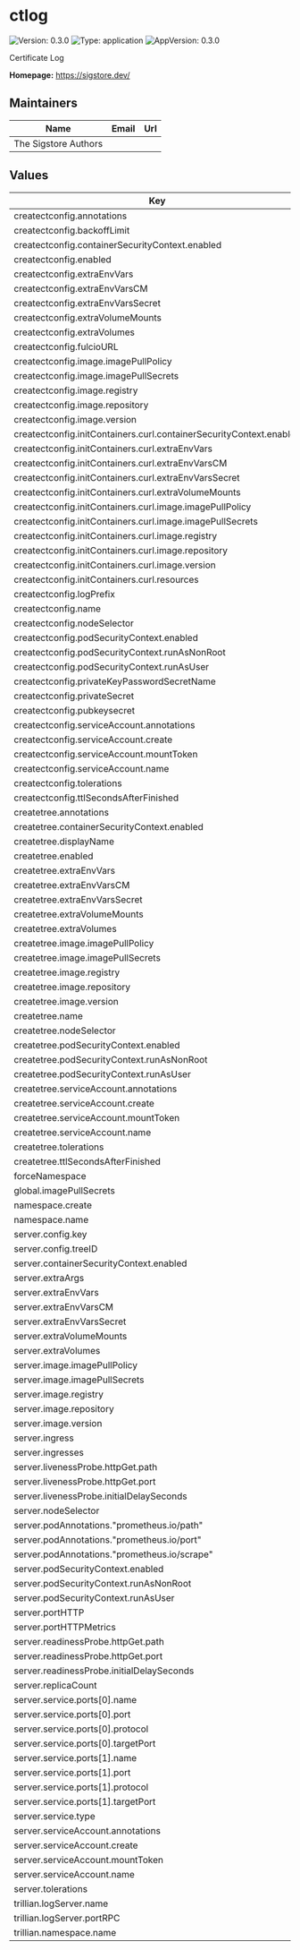 # ctlog

![Version: 0.3.0](https://img.shields.io/badge/Version-0.3.0-informational?style=flat-square) ![Type: application](https://img.shields.io/badge/Type-application-informational?style=flat-square) ![AppVersion: 0.3.0](https://img.shields.io/badge/AppVersion-0.3.0-informational?style=flat-square)

Certificate Log

**Homepage:** <https://sigstore.dev/>

## Maintainers

| Name | Email | Url |
| ---- | ------ | --- |
| The Sigstore Authors |  |  |

## Values

| Key | Type | Default | Description |
|-----|------|---------|-------------|
| createctconfig.annotations | object | `{}` |  |
| createctconfig.backoffLimit | int | `6` |  |
| createctconfig.containerSecurityContext.enabled | bool | `false` |  |
| createctconfig.enabled | bool | `true` |  |
| createctconfig.extraEnvVars | list | `[]` |  |
| createctconfig.extraEnvVarsCM | string | `""` |  |
| createctconfig.extraEnvVarsSecret | string | `""` |  |
| createctconfig.extraVolumeMounts | list | `[]` |  |
| createctconfig.extraVolumes | list | `[]` |  |
| createctconfig.fulcioURL | string | `"http://fulcio-server.fulcio-system.svc"` |  |
| createctconfig.image.imagePullPolicy | string | `"IfNotPresent"` |  |
| createctconfig.image.imagePullSecrets | list | `[]` |  |
| createctconfig.image.registry | string | `"ghcr.io"` |  |
| createctconfig.image.repository | string | `"sigstore/scaffolding/createctconfig"` |  |
| createctconfig.image.version | string | `"sha256:2d8072d832370a8dbbe96536eaf479a5bf3a738c997394c888fed8ddcbe84a1b"` | v0.6.5 |
| createctconfig.initContainers.curl.containerSecurityContext.enabled | bool | `false` |  |
| createctconfig.initContainers.curl.extraEnvVars | list | `[]` |  |
| createctconfig.initContainers.curl.extraEnvVarsCM | string | `""` |  |
| createctconfig.initContainers.curl.extraEnvVarsSecret | string | `""` |  |
| createctconfig.initContainers.curl.extraVolumeMounts | list | `[]` |  |
| createctconfig.initContainers.curl.image.imagePullPolicy | string | `"IfNotPresent"` |  |
| createctconfig.initContainers.curl.image.imagePullSecrets | list | `[]` |  |
| createctconfig.initContainers.curl.image.registry | string | `"docker.io"` |  |
| createctconfig.initContainers.curl.image.repository | string | `"curlimages/curl"` |  |
| createctconfig.initContainers.curl.image.version | string | `"sha256:dca6e1b1c8e7b8b8e7be4e79fc78a858d12fd56245cb31bfa281dbf7c73a6498"` | 7.88.1 |
| createctconfig.initContainers.curl.resources | object | `{}` |  |
| createctconfig.logPrefix | string | `"sigstorescaffolding"` |  |
| createctconfig.name | string | `"createctconfig"` |  |
| createctconfig.nodeSelector | object | `{}` |  |
| createctconfig.podSecurityContext.enabled | bool | `true` |  |
| createctconfig.podSecurityContext.runAsNonRoot | bool | `true` |  |
| createctconfig.podSecurityContext.runAsUser | int | `65533` |  |
| createctconfig.privateKeyPasswordSecretName | string | `""` |  |
| createctconfig.privateSecret | string | `""` |  |
| createctconfig.pubkeysecret | string | `"ctlog-public-key"` |  |
| createctconfig.serviceAccount.annotations | object | `{}` |  |
| createctconfig.serviceAccount.create | bool | `true` |  |
| createctconfig.serviceAccount.mountToken | bool | `true` |  |
| createctconfig.serviceAccount.name | string | `""` |  |
| createctconfig.tolerations | list | `[]` |  |
| createctconfig.ttlSecondsAfterFinished | int | `3600` |  |
| createtree.annotations | object | `{}` |  |
| createtree.containerSecurityContext.enabled | bool | `false` |  |
| createtree.displayName | string | `"ctlog-tree"` |  |
| createtree.enabled | bool | `true` |  |
| createtree.extraEnvVars | list | `[]` |  |
| createtree.extraEnvVarsCM | string | `""` |  |
| createtree.extraEnvVarsSecret | string | `""` |  |
| createtree.extraVolumeMounts | list | `[]` |  |
| createtree.extraVolumes | list | `[]` |  |
| createtree.image.imagePullPolicy | string | `"IfNotPresent"` |  |
| createtree.image.imagePullSecrets | list | `[]` |  |
| createtree.image.registry | string | `"ghcr.io"` |  |
| createtree.image.repository | string | `"sigstore/scaffolding/createtree"` |  |
| createtree.image.version | string | `"sha256:47206322c1d6002ffc737d94852924fae0f749aa3a64c1899eee11f502f609a6"` |  |
| createtree.name | string | `"createtree"` |  |
| createtree.nodeSelector | object | `{}` |  |
| createtree.podSecurityContext.enabled | bool | `true` |  |
| createtree.podSecurityContext.runAsNonRoot | bool | `true` |  |
| createtree.podSecurityContext.runAsUser | int | `65533` |  |
| createtree.serviceAccount.annotations | object | `{}` |  |
| createtree.serviceAccount.create | bool | `true` |  |
| createtree.serviceAccount.mountToken | bool | `true` |  |
| createtree.serviceAccount.name | string | `""` |  |
| createtree.tolerations | list | `[]` |  |
| createtree.ttlSecondsAfterFinished | int | `3600` |  |
| forceNamespace | string | `""` |  |
| global.imagePullSecrets | list | `[]` |  |
| namespace.create | bool | `false` |  |
| namespace.name | string | `"ctlog-system"` |  |
| server.config.key | string | `"treeID"` |  |
| server.config.treeID | string | `""` |  |
| server.containerSecurityContext.enabled | bool | `false` |  |
| server.extraArgs | list | `[]` |  |
| server.extraEnvVars | list | `[]` |  |
| server.extraEnvVarsCM | string | `""` |  |
| server.extraEnvVarsSecret | string | `""` |  |
| server.extraVolumeMounts | list | `[]` |  |
| server.extraVolumes | list | `[]` |  |
| server.image.imagePullPolicy | string | `"IfNotPresent"` |  |
| server.image.imagePullSecrets | list | `[]` |  |
| server.image.registry | string | `"ghcr.io"` |  |
| server.image.repository | string | `"sigstore/scaffolding/ct_server"` |  |
| server.image.version | string | `"sha256:1ef2480cf8ddb1f99da0d931283f3c55babb84d79bf36f66d7bed29985bcca7e"` |  |
| server.ingress | object | `{}` |  |
| server.ingresses | list | `[]` |  |
| server.livenessProbe.httpGet.path | string | `"/healthz"` |  |
| server.livenessProbe.httpGet.port | int | `6962` |  |
| server.livenessProbe.initialDelaySeconds | int | `10` |  |
| server.nodeSelector | object | `{}` |  |
| server.podAnnotations."prometheus.io/path" | string | `"/metrics"` |  |
| server.podAnnotations."prometheus.io/port" | string | `"6963"` |  |
| server.podAnnotations."prometheus.io/scrape" | string | `"true"` |  |
| server.podSecurityContext.enabled | bool | `true` |  |
| server.podSecurityContext.runAsNonRoot | bool | `true` |  |
| server.podSecurityContext.runAsUser | int | `65533` |  |
| server.portHTTP | int | `6962` |  |
| server.portHTTPMetrics | int | `6963` |  |
| server.readinessProbe.httpGet.path | string | `"/healthz"` |  |
| server.readinessProbe.httpGet.port | int | `6962` |  |
| server.readinessProbe.initialDelaySeconds | int | `10` |  |
| server.replicaCount | int | `1` |  |
| server.service.ports[0].name | string | `"6962-tcp"` |  |
| server.service.ports[0].port | int | `80` |  |
| server.service.ports[0].protocol | string | `"TCP"` |  |
| server.service.ports[0].targetPort | int | `6962` |  |
| server.service.ports[1].name | string | `"6963-tcp"` |  |
| server.service.ports[1].port | int | `6963` |  |
| server.service.ports[1].protocol | string | `"TCP"` |  |
| server.service.ports[1].targetPort | int | `6963` |  |
| server.service.type | string | `"ClusterIP"` |  |
| server.serviceAccount.annotations | object | `{}` |  |
| server.serviceAccount.create | bool | `true` |  |
| server.serviceAccount.mountToken | bool | `false` |  |
| server.serviceAccount.name | string | `""` |  |
| server.tolerations | list | `[]` |  |
| trillian.logServer.name | string | `"trillian-logserver"` |  |
| trillian.logServer.portRPC | int | `8091` |  |
| trillian.namespace.name | string | `"trillian-system"` |  |
